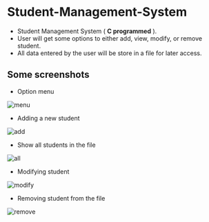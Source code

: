 # Student-Management-System

- Student Management System ( **C programmed** ).
- User will get some options to either add, view, modify, or remove student.
- All data entered by the user will be store in a file for later access.
 
## Some screenshots 
- Option menu

![menu](https://user-images.githubusercontent.com/109099521/185830386-a655efd6-5ef7-4a5d-915c-4a03285e5324.PNG)

- Adding a new student

![add](https://user-images.githubusercontent.com/109099521/185830604-732274be-fbe8-476d-a41f-8052cf0430ce.PNG)

- Show all students in the file

![all](https://user-images.githubusercontent.com/109099521/185830800-7a08cc8c-62a7-4c0d-848b-9bd600738ae2.PNG)

- Modifying student

![modify](https://user-images.githubusercontent.com/109099521/185830910-b1e153d6-5269-49a6-88e9-3dc17bab43a4.PNG)

- Removing student from the file

![remove](https://user-images.githubusercontent.com/109099521/185832202-c9aa4b4b-b9ce-4b85-90b9-286e8b683191.PNG)














